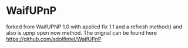 # WaifUPnP 
forked from WaifUPNP 1.0 with applied fix 1.1 and a refresh method() and also is upnp open now method. The orignal can be found here
https://github.com/adolfintel/WaifUPnP

